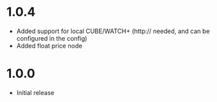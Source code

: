 # 1.0.4
* Added support for local CUBE/WATCH+ (http:// needed, and can be configured in the config)
* Added float price node

# 1.0.0 
* Initial release
